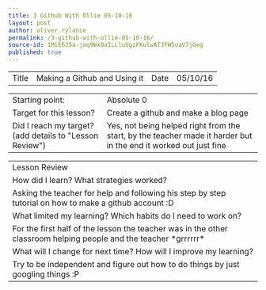 ```yaml
---
title: 3 Github With Ollie 05-10-16
layout: post
author: oliver.rylance
permalink: /3-github-with-ollie-05-10-16/
source-id: 1MiE635a-jmq9Wx0aILLluUgzFKulwATJFW5oaV7jGeg
published: true
---
```

<table>
  <tr>
    <td>Title</td>
    <td>Making a Github and Using it</td>
    <td>Date</td>
    <td>05/10/16</td>
  </tr>
</table>


<table>
  <tr>
    <td>Starting point:</td>
    <td>Absolute 0</td>
  </tr>
  <tr>
    <td>Target for this lesson?</td>
    <td>Create a github and make a blog page</td>
  </tr>
  <tr>
    <td>Did I reach my target? 
(add details to "Lesson Review")</td>
    <td>Yes, not being helped right from the start, by the teacher made it harder but in the end it worked out just fine</td>
  </tr>
</table>


<table>
  <tr>
    <td>Lesson Review</td>
  </tr>
  <tr>
    <td>How did I learn? What strategies worked?</td>
  </tr>
  <tr>
    <td>Asking the teacher for help and following his step by step tutorial on how to make a github account :D</td>
  </tr>
  <tr>
    <td>What limited my learning? Which habits do I need to work on? </td>
  </tr>
  <tr>
    <td>For the first half of the lesson the teacher was in the other classroom helping people and the teacher *grrrrrr*</td>
  </tr>
  <tr>
    <td>What will I change for next time? How will I improve my learning?</td>
  </tr>
  <tr>
    <td>Try to be independent and figure out how to do things by just googling things :P</td>
  </tr>
</table>


